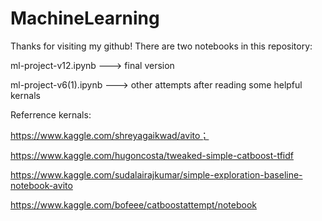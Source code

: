 # MachineLearning
Thanks for visiting my github! There are two notebooks in this repository: 

  ml-project-v12.ipynb   --->  final version 
	
  ml-project-v6(1).ipynb   --->  other attempts after reading some helpful kernals

Referrence kernals:

https://www.kaggle.com/shreyagaikwad/avito；

https://www.kaggle.com/hugoncosta/tweaked-simple-catboost-tfidf

https://www.kaggle.com/sudalairajkumar/simple-exploration-baseline-notebook-avito

https://www.kaggle.com/bofeee/catboostattempt/notebook


